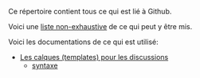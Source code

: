 Ce répertoire contient tous ce qui est lié à Github.

Voici une [liste non-exhaustive](https://stackoverflow.com/questions/60507097/is-there-an-overview-of-what-can-go-into-a-github-dot-github-directory) de ce qui peut y être mis.

Voici les documentations de ce qui est utilisé:
- [Les calques (templates) pour les discussions](https://docs.github.com/en/discussions/managing-discussions-for-your-community/creating-discussion-category-forms)
	+ [syntaxe](https://docs.github.com/en/discussions/managing-discussions-for-your-community/syntax-for-discussion-category-forms)